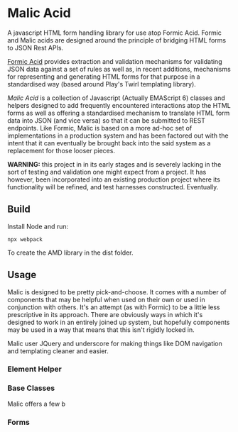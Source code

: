# Malic Acid
A javascript  HTML form handling library for use atop Formic Acid.  Formic and Malic acids are designed around the principle of
bridging HTML forms to JSON Rest APIs. 

[Formic Acid](https://github.com/FatConan/formic-acid) provides extraction and validation mechanisms for validating JSON data 
against a set of rules as well as, in recent additions, mechanisms for representing and generating HTML forms for that purpose in 
a standardised way (based around Play's Twirl templating library).

*Malic Acid* is a collection of Javascript (Actually EMAScript 6) classes and helpers designed to add frequently encountered interactions atop the HTML forms 
as well as offering a standardised mechanism to translate HTML form data into JSON (and vice versa) so that it can be submitted to REST endpoints.
Like Formic, Malic is based on a more ad-hoc set of implementations in a production system and has been factored out with the intent
that it can eventually be brought back into the said system as a replacement for those looser pieces. 

**WARNING:** this project in in its early stages and is severely lacking in the sort of testing and validation one might expect 
from a project. It has however, been incorporated into an existing production project where its functionality will be refined, and 
test harnesses constructed. Eventually.

## Build
Install Node and run:

```
npx webpack
```

To create the AMD library in the dist folder.

## Usage

Malic is designed to be pretty pick-and-choose. It comes with a number of components that may be helpful when used on their own
or used in conjunction with others. It's an attempt (as with Formic) to be a little less prescriptive in its approach. There
are obviously ways in which it's designed to work in an entirely joined up system, but hopefully components may be used
in a way that means that this isn't rigidly locked in.

Malic user JQuery and underscore for making things like DOM navigation and templating cleaner and easier.  

### Element Helper

### Base Classes

Malic offers a few b

### Forms

